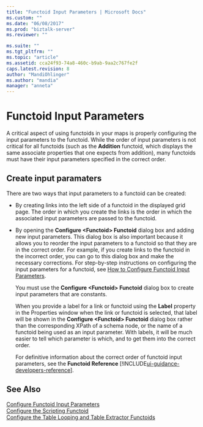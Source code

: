 ```yaml
---
title: "Functoid Input Parameters | Microsoft Docs"
ms.custom: ""
ms.date: "06/08/2017"
ms.prod: "biztalk-server"
ms.reviewer: ""

ms.suite: ""
ms.tgt_pltfrm: ""
ms.topic: "article"
ms.assetid: cca24f93-74a8-460c-b9ab-9aa2c767fe2f
caps.latest.revision: 8
author: "MandiOhlinger"
ms.author: "mandia"
manager: "anneta"
---
```


# Functoid Input Parameters
A critical aspect of using functoids in your maps is properly configuring the input parameters to the functoid. While the order of input parameters is not critical for all functoids (such as the **Addition** functoid, which displays the same associate properties that one expects from addition), many functoids must have their input parameters specified in the correct order.  
  
## Create input paramaters
 There are two ways that input parameters to a functoid can be created:  
  
- By creating links into the left side of a functoid in the displayed grid page. The order in which you create the links is the order in which the associated input parameters are passed to the functoid.  
  
- By opening the **Configure \<Functoid\> Functoid** dialog box and adding new input parameters. This dialog box is also important because it allows you to reorder the input parameters to a functoid so that they are in the correct order. For example, if you create links to the functoid in the incorrect order, you can go to this dialog box and make the necessary corrections. For step-by-step instructions on configuring the input parameters for a functoid, see [How to Configure Functoid Input Parameters](../core/how-to-configure-functoid-input-parameters.md).  
  
  You must use the **Configure \<Functoid\> Functoid** dialog box to create input parameters that are constants.  
  
  When you provide a label for a link or functoid using the **Label** property in the Properties window when the link or functoid is selected, that label will be shown in the **Configure \<Functoid\> Functoid** dialog box rather than the corresponding XPath of a schema node, or the name of a functoid being used as an input parameter. With labels, it will be much easier to tell which parameter is which, and to get them into the correct order.  
  
  For definitive information about the correct order of functoid input parameters, see the **Functoid Reference** [!INCLUDE[ui-guidance-developers-reference](../includes/ui-guidance-developers-reference.md)].
  
## See Also  
 [Configure Functoid Input Parameters](../core/how-to-configure-functoid-input-parameters.md)   
 [Configure the Scripting Functoid](../core/how-to-configure-the-scripting-functoid.md)   
 [Configure the Table Looping and Table Extractor Functoids](../core/how-to-configure-the-table-looping-and-table-extractor-functoids.md)